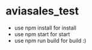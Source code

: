 # aviasales_test

* use npm install for install
* use npm start for start
* use npm run build for build :)